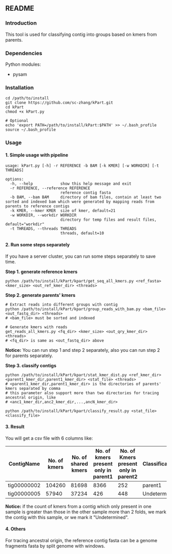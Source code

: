 ## README

### Introduction

This tool is used for classifying contig into groups based on kmers from parents.

### Dependencies

Python modules:

- pysam

### Installation

``` shell
cd /path/to/install
git clone https://github.com/sc-zhang/kPart.git
cd kPart
chmod +x kPart.py

# Optional
echo 'export PATH=/path/to/install/kPart:$PATH' >> ~/.bash_profile
source ~/.bash_profile
```

### Usage

#### 1. Simple usage with pipeline

```shell
usage: kPart.py [-h] -r REFERENCE -b BAM [-k KMER] [-w WORKDIR] [-t THREADS]

options:
  -h, --help            show this help message and exit
  -r REFERENCE, --reference REFERENCE
                        reference contig fasta
  -b BAM, --bam BAM     directory of bam files, contain at least two sorted and indexed bam which were generated by mapping reads from parents to reference contigs
  -k KMER, --kmer KMER  size of kmer, default=21
  -w WORKDIR, --workdir WORKDIR
                        directory for temp files and result files, default="workdir"
  -t THREADS, --threads THREADS
                        threads, default=10
```

#### 2. Run some steps separately

If you have a server cluster, you can run some steps separately to save time.

**Step 1. generate reference kmers**

```shell
python /path/to/install/kPart/kpart/get_seq_all_kmers.py <ref_fasta> <kmer_size> <out_ref_kmer_dir> <threads>
```

**Step 2. generate parents' kmers**

```shell
# Extract reads into different groups with contig
python /path/to/install/kPart/kpart/group_reads_with_bam.py <bam_file> <out_fastq_dir> <threads>
# <bam_file> must be sorted and indexed

# Generate kmers with reads
get_reads_all_kmers.py <fq_dir> <kmer_size> <out_qry_kmer_dir> <threads>
# <fq_dir> is same as <out_fastq_dir> above
```

**Notice:** You can run step 1 and step 2 separately, also you can run step 2 for parents separately.

**Step 3. classify contigs**

```shell
python /path/to/install/kPart/kpart/stat_kmer_dist.py <ref_kmer_dir> <parent1_kmer_dir,parent1_kmer_dir> <stat_file> <threads>
# <parent1_kmer_dir,parent1_kmer_dir> is the directories of parents' kmers separated by comma
# this parameter also support more than two directories for tracing ancestral origin, like
# <anc1_kmer_dir,anc2_kmer_dir,...,ancN_kmer_dir>

python /path/to/install/kPart/kpart/classify_result.py <stat_file> <classify_file>
```

#### 3. Result

You will get a csv file with 6 columns like:

| ContigName  | No. of kmers | No. of shared kmers | No. of kmers present only in parent1 | No. of Kmers present only in parent2 | Classification |
|-------------|--------------|---------------------|--------------------------------------|--------------------------------------|----------------|
| tig00000002 | 104260       | 81698               | 8366                                 | 252                                  | parent1        |
| tig00000005 | 57940        | 37234               | 426                                  | 448                                  | Undetermined   |

**Notice:** if the count of kmers from a contig which only present in one sample is greater than those in the other
sample more than 2 folds, we mark the contig with this sample, or we mark it "Undetermined".


#### 4. Others
For tracing ancestral origin, the reference contig fasta can be a genome fragments fasta by split genome with windows.
